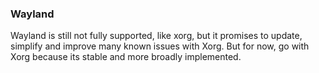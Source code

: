 ### Wayland

Wayland is still not fully supported, like xorg, but it promises to update, simplify and improve many known issues with Xorg. But for now, go with Xorg because its stable and more broadly implemented.
